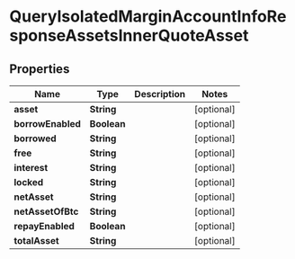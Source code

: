 

# QueryIsolatedMarginAccountInfoResponseAssetsInnerQuoteAsset


## Properties

| Name | Type | Description | Notes |
|------------ | ------------- | ------------- | -------------|
|**asset** | **String** |  |  [optional] |
|**borrowEnabled** | **Boolean** |  |  [optional] |
|**borrowed** | **String** |  |  [optional] |
|**free** | **String** |  |  [optional] |
|**interest** | **String** |  |  [optional] |
|**locked** | **String** |  |  [optional] |
|**netAsset** | **String** |  |  [optional] |
|**netAssetOfBtc** | **String** |  |  [optional] |
|**repayEnabled** | **Boolean** |  |  [optional] |
|**totalAsset** | **String** |  |  [optional] |




